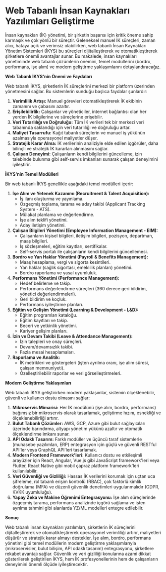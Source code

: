 # Web Tabanlı İnsan Kaynakları Yazılımları Geliştirme

İnsan kaynakları (İK) yönetimi, bir şirketin başarısı için kritik öneme sahip karmaşık ve çok yönlü bir süreçtir. Geleneksel manuel İK süreçleri, zaman alıcı, hataya açık ve verimsiz olabilirken, web tabanlı İnsan Kaynakları Yönetim Sistemleri (İKYS) bu süreçleri dijitalleştirerek ve otomatikleştirerek şirketlere önemli avantajlar sunar. Bu makalede, insan kaynakları yönetiminde web tabanlı çözümlerin önemini, temel modüllerini (bordro, performans, işe alım) ve modern geliştirme yaklaşımlarını detaylandıracağız.

**Web Tabanlı İKYS'nin Önemi ve Faydaları**

Web tabanlı İKYS, şirketlerin İK süreçlerini merkezi bir platform üzerinden yönetmesini sağlar. Bu sistemlerin sunduğu başlıca faydalar şunlardır:

1.  **Verimlilik Artışı:** Manuel görevleri otomatikleştirerek İK ekibinin zamanını ve çabasını azaltır.
2.  **Erişilebilirlik:** Çalışanlar ve yöneticiler, internet bağlantısı olan her yerden İK bilgilerine ve süreçlerine erişebilir.
3.  **Veri Tutarlılığı ve Doğruluğu:** Tüm İK verileri tek bir merkezi veri tabanında saklandığı için veri tutarlılığı ve doğruluğu artar.
4.  **Maliyet Tasarrufu:** Kağıt tabanlı süreçlerin ve manuel iş yükünün azalmasıyla operasyonel maliyetler düşer.
5.  **Stratejik Karar Alma:** İK verilerinin analiziyle elde edilen içgörüler, daha bilinçli ve stratejik İK kararları alınmasını sağlar.
6.  **Çalışan Deneyimi:** Çalışanların kendi bilgilerini güncelleme, izin talebinde bulunma gibi self-servis imkanları sunarak çalışan deneyimini iyileştirir.

**İKYS'nin Temel Modülleri**

Bir web tabanlı İKYS genellikle aşağıdaki temel modülleri içerir:

1.  **İşe Alım ve Yetenek Kazanımı (Recruitment & Talent Acquisition):**
    *   İş ilanı oluşturma ve yayınlama.
    *   Özgeçmiş toplama, tarama ve aday takibi (Applicant Tracking System - ATS).
    *   Mülakat planlama ve değerlendirme.
    *   İşe alım teklifi yönetimi.
    *   Aday iletişim yönetimi.
2.  **Çalışan Bilgileri Yönetimi (Employee Information Management - EIM):**
    *   Çalışanların kişisel bilgileri, iletişim bilgileri, pozisyon, departman, maaş bilgileri.
    *   İş sözleşmeleri, eğitim kayıtları, sertifikalar.
    *   Self-servis portalı ile çalışanların kendi bilgilerini güncellemesi.
3.  **Bordro ve Yan Haklar Yönetimi (Payroll & Benefits Management):**
    *   Maaş hesaplama, vergi ve sigorta kesintileri.
    *   Yan haklar (sağlık sigortası, emeklilik planları) yönetimi.
    *   Bordro raporlama ve yasal uyumluluk.
4.  **Performans Yönetimi (Performance Management):**
    *   Hedef belirleme ve takip.
    *   Performans değerlendirme süreçleri (360 derece geri bildirim, yönetici değerlendirmeleri).
    *   Geri bildirim ve koçluk.
    *   Performans iyileştirme planları.
5.  **Eğitim ve Gelişim Yönetimi (Learning & Development - L&D):**
    *   Eğitim programları kataloğu.
    *   Eğitim kayıtları ve takip.
    *   Beceri ve yetkinlik yönetimi.
    *   Kariyer gelişim planları.
6.  **İzin ve Devam Takibi (Leave & Attendance Management):**
    *   İzin talepleri ve onay süreçleri.
    *   Devam/devamsızlık takibi.
    *   Fazla mesai hesaplamaları.
7.  **Raporlama ve Analitik:**
    *   İK metrikleri ve göstergeleri (işten ayrılma oranı, işe alım süresi, çalışan memnuniyeti).
    *   Özelleştirilebilir raporlar ve veri görselleştirmeleri.

**Modern Geliştirme Yaklaşımları**

Web tabanlı İKYS geliştirirken modern yaklaşımlar, sistemin ölçeklenebilir, güvenli ve kullanıcı dostu olmasını sağlar:

1.  **Mikroservis Mimarisi:** Her İK modülünü (işe alım, bordro, performans) bağımsız bir mikroservis olarak tasarlamak, geliştirme hızını, esnekliği ve ölçeklenebilirliği artırır.
2.  **Bulut Tabanlı Çözümler:** AWS, GCP, Azure gibi bulut sağlayıcıları üzerinde barındırma, altyapı yönetim yükünü azaltır ve otomatik ölçeklendirme imkanı sunar.
3.  **API Odaklı Tasarım:** Farklı modüller ve üçüncü taraf sistemlerle (muhasebe yazılımları, ERP) entegrasyon için güçlü ve güvenli RESTful API'ler veya GraphQL API'leri tasarlamak.
4.  **Modern Frontend Framework'leri:** Kullanıcı dostu ve etkileşimli arayüzler için React, Angular, Vue.js gibi JavaScript framework'leri veya Flutter, React Native gibi mobil çapraz platform framework'leri kullanılabilir.
5.  **Veri Güvenliği ve Gizliliği:** Hassas İK verilerini korumak için uçtan uca şifreleme, rol tabanlı erişim kontrolü (RBAC), çok faktörlü kimlik doğrulama (MFA) ve düzenli güvenlik denetimleri uygulanmalıdır (GDPR, KVKK uyumluluğu).
6.  **Yapay Zeka ve Makine Öğrenimi Entegrasyonu:** İşe alım süreçlerinde özgeçmiş tarama, performans analizinde içgörü sağlama ve işten ayrılma tahmini gibi alanlarda YZ/ML modelleri entegre edilebilir.

**Sonuç**

Web tabanlı insan kaynakları yazılımları, şirketlerin İK süreçlerini dijitalleştirerek ve otomatikleştirerek operasyonel verimliliği artırır, maliyetleri düşürür ve stratejik karar almayı destekler. İşe alım, bordro, performans yönetimi gibi temel modüllerin modern geliştirme yaklaşımlarıyla (mikroservisler, bulut bilişim, API odaklı tasarım) entegrasyonu, şirketlere rekabet avantajı sağlar. Güvenlik ve veri gizliliği konularına azami dikkat gösterilerek geliştirilen İKYS, hem İK profesyonellerinin hem de çalışanların deneyimini önemli ölçüde iyileştirecektir.